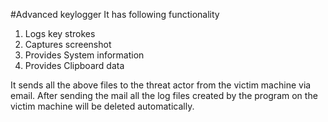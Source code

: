 #Advanced keylogger 
It has following functionality
1. Logs key strokes
2. Captures screenshot
3. Provides System information
4. Provides Clipboard data

It sends all the above files to the threat actor from the victim machine via email.
After sending the mail all the log files created by the program on the victim machine will be deleted automatically.
